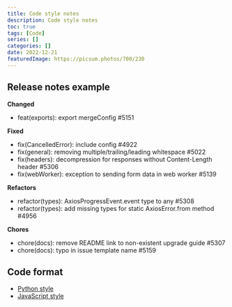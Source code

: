```yaml
---
title: Code style notes
description: Code style notes
toc: true
tags: [Code]
series: []
categories: []
date: 2022-12-21
featuredImage: https://picsum.photos/700/230
---
```



## Release notes example

**Changed**
- feat(exports): export mergeConfig #5151

**Fixed**
  - fix(CancelledError): include config #4922
  - fix(general): removing multiple/trailing/leading whitespace #5022
  - fix(headers): decompression for responses without Content-Length header #5306
  - fix(webWorker): exception to sending form data in web worker #5139

**Refactors**
  - refactor(types): AxiosProgressEvent.event type to any #5308
  - refactor(types): add missing types for static AxiosError.from method #4956

**Chores**
  - chore(docs): remove README link to non-existent upgrade guide #5307
  - chore(docs): typo in issue template name #5159


## Code format

- [Python style](https://google.github.io/styleguide/pyguide.html)
- [JavaScript style](https://google.github.io/styleguide/jsguide.html)